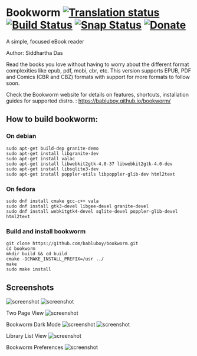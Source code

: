# Bookworm [![Translation status](https://hosted.weblate.org/widgets/bookworm/-/svg-badge.svg)](https://hosted.weblate.org/engage/bookworm/?utm_source=widget) [![Build Status](https://travis-ci.org/babluboy/bookworm.svg?branch=master)](https://travis-ci.org/babluboy/bookworm) [![Snap Status](https://build.snapcraft.io/badge/babluboy/bookworm.svg)](https://build.snapcraft.io/user/babluboy/bookworm) [![Donate](https://img.shields.io/badge/Donate-PayPal-green.svg)](https://www.paypal.com/cgi-bin/webscr?cmd=_s-xclick&hosted_button_id=FZP8GK839VGQC)
A simple, focused eBook reader

Author: Siddhartha Das

Read the books you love without having to worry about the different format complexities like epub, pdf, mobi, cbr, etc. This version supports EPUB, PDF and Comics (CBR and CBZ) formats with support for more formats to follow soon.

Check the Bookworm website for details on features, shortcuts, installation guides for supported distro. : https://babluboy.github.io/bookworm/


## How to build bookworm:

### On debian

```shell
sudo apt-get build-dep granite-demo 
sudo apt-get install libgranite-dev
sudo apt-get install valac
sudo apt-get install libwebkit2gtk-4.0-37 libwebkit2gtk-4.0-dev
sudo apt-get install libsqlite3-dev
sudo apt-get install poppler-utils libpoppler-glib-dev html2text
```
### On fedora

```shell
sudo dnf install cmake gcc-c++ vala
sudo dnf install gtk3-devel libgee-devel granite-devel
sudo dnf install webkitgtk4-devel sqlite-devel poppler-glib-devel html2text
```

### Build and install bookworm

```shell
git clone https://github.com/babluboy/bookworm.git
cd bookworm
mkdir build && cd build 
cmake -DCMAKE_INSTALL_PREFIX=/usr ../
make
sudo make install
```
## Screenshots

![screenshot](https://raw.githubusercontent.com/babluboy/bookworm/gh-pages/images/BookwormLibraryView.png)
![screenshot](https://raw.githubusercontent.com/babluboy/bookworm/gh-pages/images/BookwormReadingView.png)

Two Page View
![screenshot](https://raw.githubusercontent.com/babluboy/bookworm/gh-pages/images/TwoPageView.png)

Bookworm Dark Mode
![screenshot](https://raw.githubusercontent.com/babluboy/bookworm/gh-pages/images/DarkModeLibraryView.png)
![screenshot](https://raw.githubusercontent.com/babluboy/bookworm/gh-pages/images/DarkModeReadingView.png)

Library List View
![screenshot](https://raw.githubusercontent.com/babluboy/bookworm/gh-pages/images/LibraryListView.png)

Bookworm Preferences
![screenshot](https://raw.githubusercontent.com/babluboy/bookworm/gh-pages/images/PreferencesDialog.png)

